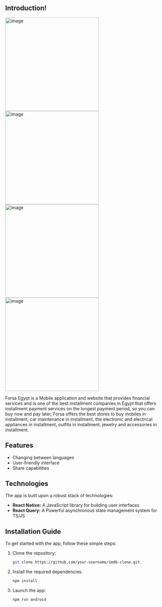 
## Introduction!
<img width="300" alt="image" src="https://github.com/3aly/forsa-egypt/assets/77078308/0ca3cb79-7b2d-428d-abbc-3dd2ee2078b8">
<img width="300" alt="image" src="https://github.com/3aly/forsa-egypt/assets/77078308/8e0bb856-bcb1-4bff-805b-e2253247c59e">
<img width="300" alt="image" src="https://github.com/3aly/forsa-egypt/assets/77078308/fdfb0548-734c-4f23-a6e1-e86e3f6d02a7">
<img width="300" alt="image" src="https://github.com/3aly/forsa-egypt/assets/77078308/40ea44cf-7610-4b1b-a773-ae1baa297a68">



Forsa Egypt is a Mobile application and website that provides financial services and is one of the best installment companies in Egypt that offers installment payment services on the longest payment period, so you can buy now and pay later, Forsa offers the best stores to buy mobiles in installment, car maintenance in installment, the electronic and electrical appliances in installment, outfits in installment, jewelry and accessories in installment.

## Features

- Changing between languages
- User-friendly interface 
- Share capabilities 

## Technologies

The app is built upon a robust stack of technologies:

- **React Native:** A JavaScript library for building user interfaces
- **React Query:** A Powerful asynchronous state management system for TS/JS

## Installation Guide

To get started with the app, follow these simple steps:

1. Clone the repository:

   ```bash
   git clone https://github.com/your-username/imdb-clone.git
   
2. Install the required dependencies:

   ```bash
   npm install
   
3. Launch the app:

   ```bash
   npm run android


   
